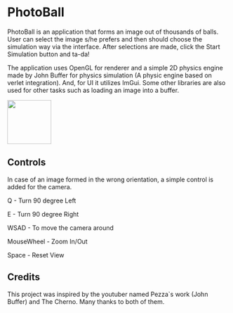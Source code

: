 # PhotoBall

PhotoBall is an application that forms an image out of thousands of balls. User can select the image s/he prefers and then should choose the simulation way via the
interface. After selections are made, click the Start Simulation button and ta-da!

The application uses OpenGL for renderer and a simple 2D physics engine made by John Buffer for physics simulation (A physic engine based on verlet integration). And, for UI it utilizes ImGui.
Some other libraries are also used for other tasks such as loading an image into a buffer.

<a href="[URL_TO_YOUR_IMAGE](https://github.com/MMusabAyhan/PhotoBall/blob/main/screenshots/PicklePhotoBall.png?raw=true)" target="blank"><img align="center" src="[URL_TO_YOUR_IMAGE](https://github.com/MMusabAyhan/PhotoBall/blob/main/screenshots/PicklePhotoBall.png?raw=true)" height="100" /></a>

## Controls

In case of an image formed in the wrong orientation, a simple control is added for the camera.

Q - Turn 90 degree Left

E - Turn 90 degree Right

WSAD - To move the camera around

MouseWheel - Zoom In/Out

Space - Reset View

## Credits

This project was inspired by the youtuber named Pezza`s work (John Buffer) and The Cherno. Many thanks to both of them.

